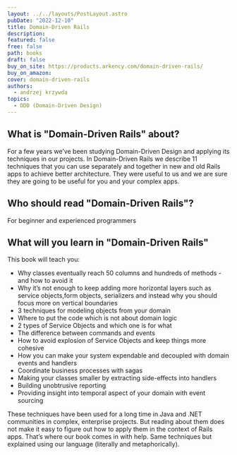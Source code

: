 ```yaml
---
layout: ../../layouts/PostLayout.astro
pubDate: "2022-12-10"
title: Domain-Driven Rails
description: 
featured: false
free: false
path: books
draft: false
buy_on_site: https://products.arkency.com/domain-driven-rails/
buy_on_amazon:
cover: domain-driven-rails
authors:
  - andrzej krzywda
topics:
  - DDD (Domain-Driven Design)
---
```


## What is "Domain-Driven Rails" about?
For a few years we’ve been studying Domain-Driven Design and applying its techniques in our projects. In Domain-Driven Rails we describe 11 techniques that you can use separately and together in new and old Rails apps to achieve better architecture. They were useful to us and we are sure they are going to be useful for you and your complex apps.

## Who should read "Domain-Driven Rails"?
For beginner and experienced programmers

## What will you learn in "Domain-Driven Rails"
This book will teach you:
- Why classes eventually reach 50 columns and hundreds of methods - and how to avoid it
- Why it’s not enough to keep adding more horizontal layers such as service objects,form objects, serializers and instead why you should focus more on vertical boundaries
- 3 techniques for modeling objects from your domain
- Where to put the code which is not about domain logic
- 2 types of Service Objects and which one is for what
- The difference between commands and events
- How to avoid explosion of Service Objects and keep things more cohesive
- How you can make your system expendable and decoupled with domain events and handlers
- Coordinate business processes with sagas
- Making your classes smaller by extracting side-effects into handlers
- Building unobtrusive reporting
- Providing insight into temporal aspect of your domain with event sourcing

These techniques have been used for a long time in Java and .NET communities in complex, enterprise projects. But reading about them does not make it easy to figure out how to apply them in the context of Rails apps. That’s where our book comes in with help. Same techniques but explained using our language (literally and metaphorically).